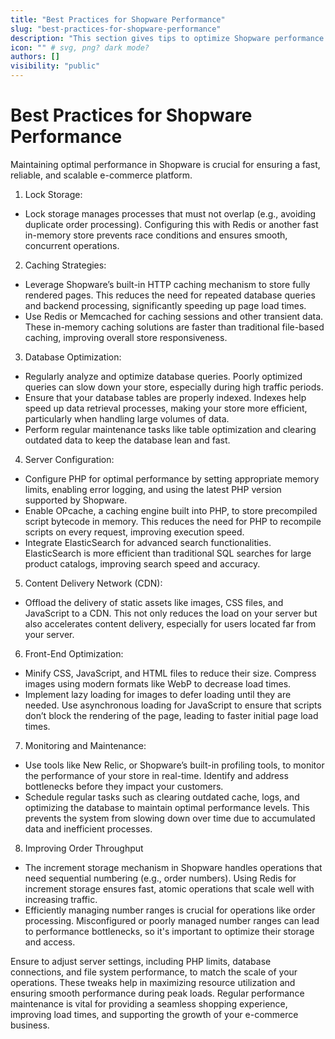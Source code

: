 ```yaml
---
title: "Best Practices for Shopware Performance"
slug: "best-practices-for-shopware-performance"
description: "This section gives tips to optimize Shopware performance with caching, database tuning, and efficient server settings for faster and reliable store."
icon: "" # svg, png? dark mode?
authors: []
visibility: "public"
---
```


# Best Practices for Shopware Performance

Maintaining optimal performance in Shopware is crucial for ensuring a fast, reliable, and scalable e-commerce platform.

1. Lock Storage:

- Lock storage manages processes that must not overlap (e.g., avoiding duplicate order processing). Configuring this with Redis or another fast in-memory store prevents race conditions and ensures smooth, concurrent operations.

2. Caching Strategies:

- Leverage Shopware’s built-in HTTP caching mechanism to store fully rendered pages. This reduces the need for repeated database queries and backend processing, significantly speeding up page load times.
- Use Redis or Memcached for caching sessions and other transient data. These in-memory caching solutions are faster than traditional file-based caching, improving overall store responsiveness.

3. Database Optimization:

- Regularly analyze and optimize database queries. Poorly optimized queries can slow down your store, especially during high traffic periods.
- Ensure that your database tables are properly indexed. Indexes help speed up data retrieval processes, making your store more efficient, particularly when handling large volumes of data.
- Perform regular maintenance tasks like table optimization and clearing outdated data to keep the database lean and fast.

4. Server Configuration:

- Configure PHP for optimal performance by setting appropriate memory limits, enabling error logging, and using the latest PHP version supported by Shopware.
- Enable OPcache, a caching engine built into PHP, to store precompiled script bytecode in memory. This reduces the need for PHP to recompile scripts on every request, improving execution speed.
- Integrate ElasticSearch for advanced search functionalities. ElasticSearch is more efficient than traditional SQL searches for large product catalogs, improving search speed and accuracy.

5. Content Delivery Network (CDN):

- Offload the delivery of static assets like images, CSS files, and JavaScript to a CDN. This not only reduces the load on your server but also accelerates content delivery, especially for users located far from your server.

6. Front-End Optimization:

- Minify CSS, JavaScript, and HTML files to reduce their size. Compress images using modern formats like WebP to decrease load times.
- Implement lazy loading for images to defer loading until they are needed. Use asynchronous loading for JavaScript to ensure that scripts don’t block the rendering of the page, leading to faster initial page load times.

7. Monitoring and Maintenance:

- Use tools like New Relic, or Shopware’s built-in profiling tools, to monitor the performance of your store in real-time. Identify and address bottlenecks before they impact your customers.
- Schedule regular tasks such as clearing outdated cache, logs, and optimizing the database to maintain optimal performance levels. This prevents the system from slowing down over time due to accumulated data and inefficient processes.

8. Improving Order Throughput

- The increment storage mechanism in Shopware handles operations that need sequential numbering (e.g., order numbers). Using Redis for increment storage ensures fast, atomic operations that scale well with increasing traffic.
- Efficiently managing number ranges is crucial for operations like order processing. Misconfigured or poorly managed number ranges can lead to performance bottlenecks, so it's important to optimize their storage and access.

Ensure to adjust server settings, including PHP limits, database connections, and file system performance, to match the scale of your operations. These tweaks help in maximizing resource utilization and ensuring smooth performance during peak loads. Regular performance maintenance is vital for providing a seamless shopping experience, improving load times, and supporting the growth of your e-commerce business.
